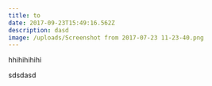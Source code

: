 ```yaml
---
title: to
date: 2017-09-23T15:49:16.562Z
description: dasd
image: /uploads/Screenshot from 2017-07-23 11-23-40.png
---
```

hhihihihihi

sdsdasd
